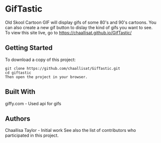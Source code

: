 # GifTastic
Old Skool Cartoon GIF will display gifs of some 80's and 90's cartoons. You can also create a new gif button to dislay the kind of gifs you want to see.
To view this site live, go to https://chaallisat.github.io/GifTastic/

## Getting Started
To download a copy of this project: 

    git clone https://github.com/chaallisat/GifTastic.git
    cd giftastic
    Then open the project in your browser. 


## Built With
giffy.com - Used api for gifs

## Authors
Chaallisa Taylor - Initial work
See also the list of contributors who participated in this project.
